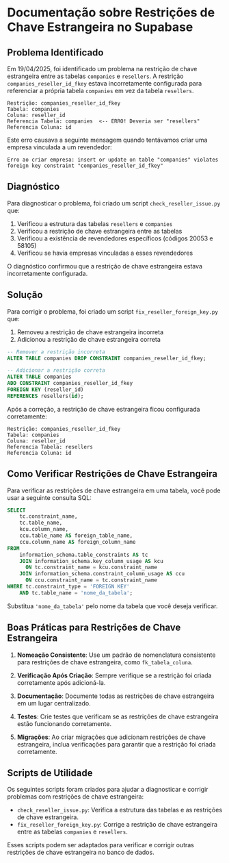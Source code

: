 # Documentação sobre Restrições de Chave Estrangeira no Supabase

## Problema Identificado

Em 19/04/2025, foi identificado um problema na restrição de chave estrangeira entre as tabelas `companies` e `resellers`. A restrição `companies_reseller_id_fkey` estava incorretamente configurada para referenciar a própria tabela `companies` em vez da tabela `resellers`.

```
Restrição: companies_reseller_id_fkey
Tabela: companies
Coluna: reseller_id
Referencia Tabela: companies  <-- ERRO! Deveria ser "resellers"
Referencia Coluna: id
```

Este erro causava a seguinte mensagem quando tentávamos criar uma empresa vinculada a um revendedor:

```
Erro ao criar empresa: insert or update on table "companies" violates foreign key constraint "companies_reseller_id_fkey"
```

## Diagnóstico

Para diagnosticar o problema, foi criado um script `check_reseller_issue.py` que:

1. Verificou a estrutura das tabelas `resellers` e `companies`
2. Verificou a restrição de chave estrangeira entre as tabelas
3. Verificou a existência de revendedores específicos (códigos 20053 e 58105)
4. Verificou se havia empresas vinculadas a esses revendedores

O diagnóstico confirmou que a restrição de chave estrangeira estava incorretamente configurada.

## Solução

Para corrigir o problema, foi criado um script `fix_reseller_foreign_key.py` que:

1. Removeu a restrição de chave estrangeira incorreta
2. Adicionou a restrição de chave estrangeira correta

```sql
-- Remover a restrição incorreta
ALTER TABLE companies DROP CONSTRAINT companies_reseller_id_fkey;

-- Adicionar a restrição correta
ALTER TABLE companies 
ADD CONSTRAINT companies_reseller_id_fkey 
FOREIGN KEY (reseller_id) 
REFERENCES resellers(id);
```

Após a correção, a restrição de chave estrangeira ficou configurada corretamente:

```
Restrição: companies_reseller_id_fkey
Tabela: companies
Coluna: reseller_id
Referencia Tabela: resellers
Referencia Coluna: id
```

## Como Verificar Restrições de Chave Estrangeira

Para verificar as restrições de chave estrangeira em uma tabela, você pode usar a seguinte consulta SQL:

```sql
SELECT
    tc.constraint_name,
    tc.table_name,
    kcu.column_name,
    ccu.table_name AS foreign_table_name,
    ccu.column_name AS foreign_column_name
FROM
    information_schema.table_constraints AS tc
    JOIN information_schema.key_column_usage AS kcu
      ON tc.constraint_name = kcu.constraint_name
    JOIN information_schema.constraint_column_usage AS ccu
      ON ccu.constraint_name = tc.constraint_name
WHERE tc.constraint_type = 'FOREIGN KEY'
    AND tc.table_name = 'nome_da_tabela';
```

Substitua `'nome_da_tabela'` pelo nome da tabela que você deseja verificar.

## Boas Práticas para Restrições de Chave Estrangeira

1. **Nomeação Consistente**: Use um padrão de nomenclatura consistente para restrições de chave estrangeira, como `fk_tabela_coluna`.

2. **Verificação Após Criação**: Sempre verifique se a restrição foi criada corretamente após adicioná-la.

3. **Documentação**: Documente todas as restrições de chave estrangeira em um lugar centralizado.

4. **Testes**: Crie testes que verificam se as restrições de chave estrangeira estão funcionando corretamente.

5. **Migrações**: Ao criar migrações que adicionam restrições de chave estrangeira, inclua verificações para garantir que a restrição foi criada corretamente.

## Scripts de Utilidade

Os seguintes scripts foram criados para ajudar a diagnosticar e corrigir problemas com restrições de chave estrangeira:

- `check_reseller_issue.py`: Verifica a estrutura das tabelas e as restrições de chave estrangeira.
- `fix_reseller_foreign_key.py`: Corrige a restrição de chave estrangeira entre as tabelas `companies` e `resellers`.

Esses scripts podem ser adaptados para verificar e corrigir outras restrições de chave estrangeira no banco de dados.